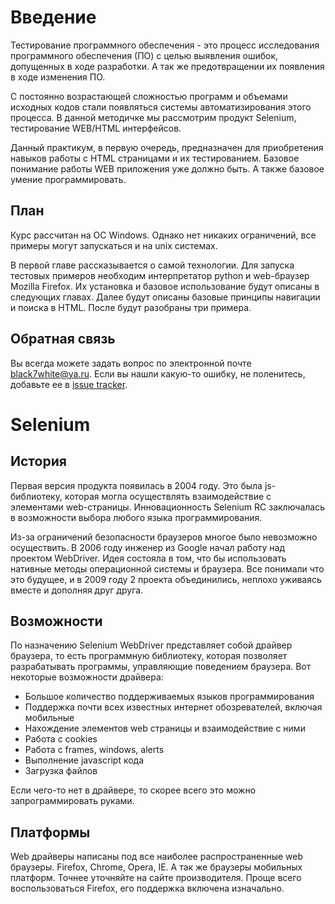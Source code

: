 Введение
========

Тестирование программного обеспечения - это процесс исследования программного обеспечения (ПО)
с целью выявления ошибок, допущенных в ходе разработки. А так же предотвращении их появления в ходе изменения ПО.

С постоянно возрастающей сложностью программ и объемами исходных кодов
стали появляться системы автоматизирования этого процесса.
В данной методичке мы рассмотрим продукт Selenium, тестирование WEB/HTML интерфейсов.

Данный практикум, в первую очередь, предназначен для приобретения навыков работы с HTML страницами и их тестированием.
Базовое понимание работы WEB приложения уже должно быть. А также базовое умение программировать.

План
----

Курс рассчитан на ОС Windows. Однако нет никаких ограничений, все примеры могут запускаться и на unix системах.

В первой главе рассказывается о самой технологии.
Для запуска тестовых примеров необходим интерпретатор python и web-браузер Mozilla Firefox.
Их установка и базовое использование будут описаны в следующих главах.
Далее будут описаны базовые принципы навигации и поиска в HTML. После будут разобраны три примера.

Обратная связь
---------------

Вы всегда можете задать вопрос по электронной почте [black7white@ya.ru](mailto:black7white@ya.ru).
Если вы нашли какую-то ошибку, не поленитесь, добавьте ее в [issue tracker](https://bitbucket.org/b7w/seleniumhowto/issues?status=new&status=open).


Selenium
========

История
-------

Первая версия продукта появилась в 2004 году. Это была js-библиотеку,
которая могла осуществлять взаимодействие с элементами web-страницы.
Инновационность Selenium RC заключалась в возможности выбора любого языка программирования.

Из-за ограничений безопасности браузеров многое было невозможно осуществить.
В 2006 году инженер из Google начал работу над проектом WebDriver.
Идея состояла в том, что бы использовать нативные методы операционной системы и браузера.
Все понимали что это будущее, и в 2009 году 2 проекта объединились, неплохо уживаясь вместе и дополняя друг друга.


Возможности
-----------

По назначению Selenium WebDriver представляет собой драйвер браузера,
то есть программную библиотеку, которая позволяет разрабатывать программы, управляющие поведением браузера.
Вот некоторые возможности драйвера:

 * Большое количество поддерживаемых языков программирования
 * Поддержка почти всех известных интернет обозревателей, включая мобильные
 * Нахождение элементов web страницы и взаимодействие с ними
 * Работа с cookies
 * Работа с frames, windows, alerts
 * Выполнение javascript кода
 * Загрузка файлов

Если чего-то нет в драйвере, то скорее всего это можно запрограммировать руками.


Платформы
---------

Web драйверы написаны под все наиболее распространенные web браузеры.
Firefox, Chrome, Opera, IE. А так же браузеры мобильных платформ.
Точнее уточняйте на сайте производителя. Проще всего воспользоваться Firefox, его поддержка включена изначально.
